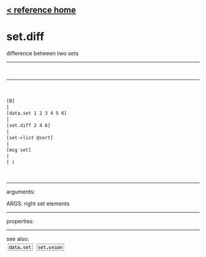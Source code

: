 [< reference home](ceammc_lib.html)
---

# set.diff


difference between two sets

---

<br>


---


```


[B]
|
[data.set 1 2 3 4 5 6]
|
[set.diff 2 4 6]
|
[set->list @sort]
|
[msg set]
|
[ (

            
```

---
arguments:

ARGS: right set elements<br>

---
properties:


---
see also:<br>
[![data.set](img/object_data.set.png)](data.set.html)
[![set.union](img/object_set.union.png)](set.union.html)
